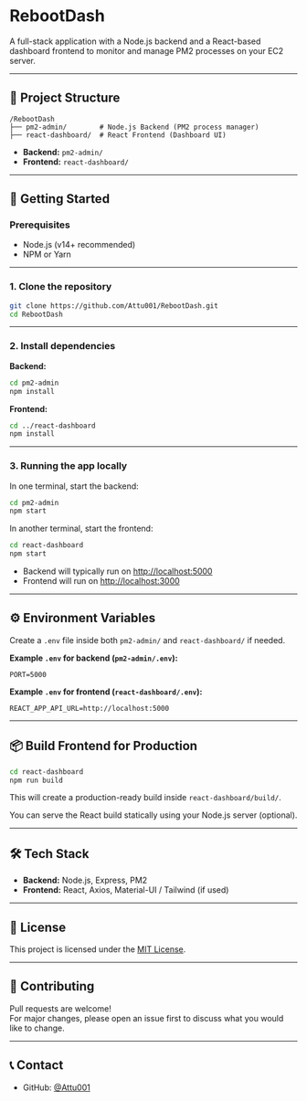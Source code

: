 
# RebootDash

A full-stack application with a Node.js backend and a React-based dashboard frontend to monitor and manage PM2 processes on your EC2 server.

---

## 📂 Project Structure

```
/RebootDash
├── pm2-admin/        # Node.js Backend (PM2 process manager)
├── react-dashboard/  # React Frontend (Dashboard UI)
```

- **Backend:** `pm2-admin/`
- **Frontend:** `react-dashboard/`

---

## 🚀 Getting Started

### Prerequisites

- Node.js (v14+ recommended)
- NPM or Yarn

---

### 1. Clone the repository

```bash
git clone https://github.com/Attu001/RebootDash.git
cd RebootDash
```

---

### 2. Install dependencies

**Backend:**

```bash
cd pm2-admin
npm install
```

**Frontend:**

```bash
cd ../react-dashboard
npm install
```

---

### 3. Running the app locally

In one terminal, start the backend:

```bash
cd pm2-admin
npm start
```

In another terminal, start the frontend:

```bash
cd react-dashboard
npm start
```

- Backend will typically run on [http://localhost:5000](http://localhost:5000)
- Frontend will run on [http://localhost:3000](http://localhost:3000)

---

## ⚙️ Environment Variables

Create a `.env` file inside both `pm2-admin/` and `react-dashboard/` if needed.

**Example `.env` for backend (`pm2-admin/.env`):**

```env
PORT=5000
```

**Example `.env` for frontend (`react-dashboard/.env`):**

```env
REACT_APP_API_URL=http://localhost:5000
```

---

## 📦 Build Frontend for Production

```bash
cd react-dashboard
npm run build
```

This will create a production-ready build inside `react-dashboard/build/`.

You can serve the React build statically using your Node.js server (optional).

---

## 🛠️ Tech Stack

- **Backend:** Node.js, Express, PM2
- **Frontend:** React, Axios, Material-UI / Tailwind (if used)

---

## 📜 License

This project is licensed under the [MIT License](LICENSE).

---

## 🤝 Contributing

Pull requests are welcome!  
For major changes, please open an issue first to discuss what you would like to change.

---

## 📞 Contact

- GitHub: [@Attu001](https://github.com/Attu001)
